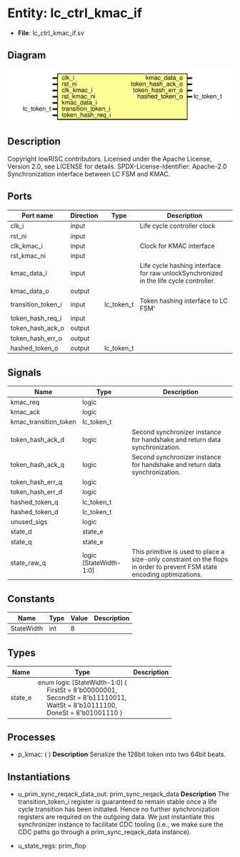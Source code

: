 # Entity: lc_ctrl_kmac_if

- **File**: lc_ctrl_kmac_if.sv
## Diagram

![Diagram](lc_ctrl_kmac_if.svg "Diagram")
## Description

Copyright lowRISC contributors.
 Licensed under the Apache License, Version 2.0, see LICENSE for details.
 SPDX-License-Identifier: Apache-2.0
 Synchronization interface between LC FSM and KMAC.
 
## Ports

| Port name          | Direction | Type       | Description                                                                            |
| ------------------ | --------- | ---------- | -------------------------------------------------------------------------------------- |
| clk_i              | input     |            | Life cycle controller clock                                                            |
| rst_ni             | input     |            |                                                                                        |
| clk_kmac_i         | input     |            | Clock for KMAC interface                                                               |
| rst_kmac_ni        | input     |            |                                                                                        |
| kmac_data_i        | input     |            | Life cycle hashing interface for raw unlockSynchronized in the life cycle controller.  |
| kmac_data_o        | output    |            |                                                                                        |
| transition_token_i | input     | lc_token_t | Token hashing interface to LC FSM'                                                     |
| token_hash_req_i   | input     |            |                                                                                        |
| token_hash_ack_o   | output    |            |                                                                                        |
| token_hash_err_o   | output    |            |                                                                                        |
| hashed_token_o     | output    | lc_token_t |                                                                                        |
## Signals

| Name                  | Type                   | Description                                                                                                                |
| --------------------- | ---------------------- | -------------------------------------------------------------------------------------------------------------------------- |
| kmac_req              | logic                  |                                                                                                                            |
| kmac_ack              | logic                  |                                                                                                                            |
| kmac_transition_token | lc_token_t             |                                                                                                                            |
| token_hash_ack_d      | logic                  | Second synchronizer instance for handshake and return data synchronization.                                                |
| token_hash_ack_q      | logic                  | Second synchronizer instance for handshake and return data synchronization.                                                |
| token_hash_err_q      | logic                  |                                                                                                                            |
| token_hash_err_d      | logic                  |                                                                                                                            |
| hashed_token_q        | lc_token_t             |                                                                                                                            |
| hashed_token_d        | lc_token_t             |                                                                                                                            |
| unused_sigs           | logic                  |                                                                                                                            |
| state_d               | state_e                |                                                                                                                            |
| state_q               | state_e                |                                                                                                                            |
| state_raw_q           | logic [StateWidth-1:0] | This primitive is used to place a size-only constraint on the flops in order to prevent FSM state encoding optimizations.  |
## Constants

| Name       | Type | Value | Description |
| ---------- | ---- | ----- | ----------- |
| StateWidth | int  | 8     |             |
## Types

| Name    | Type                                                                                                                                                                                                                                                                                             | Description |
| ------- | ------------------------------------------------------------------------------------------------------------------------------------------------------------------------------------------------------------------------------------------------------------------------------------------------ | ----------- |
| state_e | enum logic [StateWidth-1:0] {<br><span style="padding-left:20px">     FirstSt  = 8'b00000001,<br><span style="padding-left:20px">     SecondSt = 8'b11110011,<br><span style="padding-left:20px">     WaitSt   = 8'b10111100,<br><span style="padding-left:20px">     DoneSt   = 8'b01001110   } |             |
## Processes
- p_kmac: (  )
**Description**
Serialize the 128bit token into two 64bit beats.

## Instantiations

- u_prim_sync_reqack_data_out: prim_sync_reqack_data
**Description**
The transition_token_i register is guaranteed to remain stable once a life cycle
transition has been initiated.
Hence no further synchronization registers are required on the outgoing data.
We just instantiate this synchronizer instance to facilitate CDC tooling (i.e., we
make sure the CDC paths go through a prim_sync_reqack_data instance).

- u_state_regs: prim_flop

